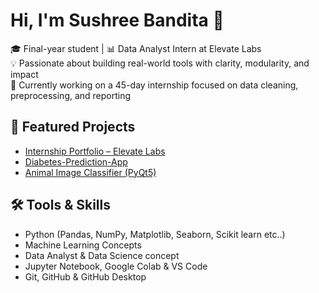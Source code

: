 # Hi, I'm Sushree Bandita 👋

🎓 Final-year student | 📊 Data Analyst Intern at Elevate Labs  
💡 Passionate about building real-world tools with clarity, modularity, and impact  
🚀 Currently working on a 45-day internship focused on data cleaning, preprocessing, and reporting

## 📌 Featured Projects
- [Internship Portfolio – Elevate Labs](https://github.com/SBanditaDas/Data-Analyst-Internship-Portfolio)
- [Diabetes-Prediction-App](https://github.com/SBanditaDas/Diabetes-Prediction-App)
- [Animal Image Classifier (PyQt5)](#)

## 🛠 Tools & Skills
- Python (Pandas, NumPy, Matplotlib, Seaborn, Scikit learn etc..)
- Machine Learning Concepts
- Data Analyst & Data Science concept
- Jupyter Notebook, Google Colab & VS Code
- Git, GitHub & GitHub Desktop
